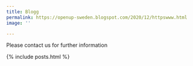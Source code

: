 ```yaml
---
title: Blogg
permalink: https://openup-sweden.blogspot.com/2020/12/httpswww.html
image: ''

---
```


Please contact us for further information

{% include posts.html %}